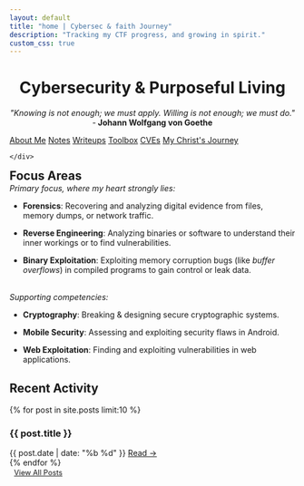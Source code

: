 ```yaml
---
layout: default
title: "home | Cybersec & faith Journey"
description: "Tracking my CTF progress, and growing in spirit."
custom_css: true
---
```


<div class="verse-ticker-container">
  <div class="verse-ticker" id="verse-ticker"></div>
</div>
<div class="header-animation">
  <h1 style="text-align: center;">
     Cybersecurity & Purposeful Living 
  </h1>
  <p class="subtitle" style="text-align: center;"><i>
    "Knowing is not enough; we must apply. Willing is not enough; we must do."</i> -<strong> Johann Wolfgang von Goethe</strong>
  </p>
</div>

  <div class="ctf-card" >
    <div class="link-bubbles">
      <a href="/about" class="bubble">About Me</a>
      <a href="/notes" class="bubble">Notes</a>
      <a href="/writeups" class="bubble">Writeups</a>
      <a href="/resources" class="bubble toolbox-bubble">Toolbox</a>
      <a href="/cves" class="bubble cve-bubble">CVEs</a>
      <a href="/christ" class="bubble christ-bubble">My Christ's Journey</a>
      
    </div>
  </div>

<div class="ctf-card">
<h2 style="margin: 0; padding: 0 0 12px 0; padding-bottom: 1px"> Focus Areas</h2>
<p style="margin: 0; padding: 0 0 12px 0; padding-bottom: 0"><i>Primary focus, where my heart strongly lies:</i></p>
      <ul class="arrow-list">
        <li><strong>Forensics</strong>: Recovering and analyzing digital evidence from files, memory dumps, or network traffic.
        </li>
      </ul>
      <ul class="arrow-list">
        <li><strong>Reverse Engineering</strong>: Analyzing binaries or software to understand their inner workings or to find vulnerabilities.
        </li>
      </ul>
      <ul class="arrow-list">
        <li><strong>Binary Exploitation</strong>: Exploiting memory corruption bugs (like <i>buffer overflows</i>) in compiled programs to gain control or leak data.
        </li>
      </ul>
<br>
<p style="margin: 0; padding: 0 0 12px 0; padding-bottom: 0"><i>Supporting competencies:</i></p>
      <ul class="arrow-list">
        <li><strong>Cryptography</strong>: Breaking & designing secure cryptographic systems.</li>
      </ul>
      <ul class="arrow-list">
        <li><strong>Mobile Security</strong>: Assessing and exploiting security flaws in Android.</li>
      </ul>
      <ul class="arrow-list">
        <li><strong>Web Exploitation</strong>: Finding and exploiting vulnerabilities in web applications.
        </li>
      </ul>
</div>

<h2 class="recent-activity-heading"> Recent Activity</h2>
<div class="post-feed">
  {% for post in site.posts limit:10 %}
    <article class="post-preview">
      <h3>{{ post.title }}</h3>
      <time>{{ post.date | date: "%b %d" }}</time>
      <a href="{{ post.url }}" class="post-link">Read →</a>
    </article>
  {% endfor %}
</div>

<div style="text-align:left; margin-top:0.1rem; margin-left:0.5rem; padding-bottom:3rem;">
  <a href="/all-activities/" class="bubble" style="font-size:0.8rem;">View All Posts</a>
</div>


